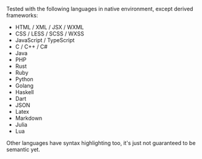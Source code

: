 Tested with the following languages in native environment, except derived frameworks:

- HTML / XML / JSX / WXML
- CSS / LESS / SCSS / WXSS
- JavaScript / TypeScript
- C / C++ / C#
- Java
- PHP
- Rust
- Ruby
- Python
- Golang
- Haskell
- Dart
- JSON
- Latex
- Markdown
- Julia
- Lua

Other languages have syntax highlighting too, it's just not guaranteed to be semantic yet.
